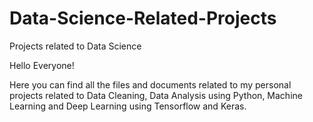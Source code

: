 # Data-Science-Related-Projects
Projects related to Data Science



Hello Everyone!

Here you can find all the files and documents related to my personal projects related to Data Cleaning, Data Analysis using Python, Machine Learning and Deep Learning using Tensorflow and Keras.
